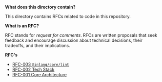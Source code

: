 **What does this directory contain?**

This directory contains RFCs related to code in this repository.

**What is an RFC?**

RFC stands for _request for comments_. RFCs are written proposals that seek feedback and encourage discussion about technical decisions, their tradeoffs, and their implications.

**RFC's**

- [RFC-003 `@inlang/core/lint`](@inlang_core_lint/RFC.md)
- [RFC-002 Tech Stack](tech-stack/RFC.md)
- [RFC-001 Core Architecture](core-architecture/RFC.md)
